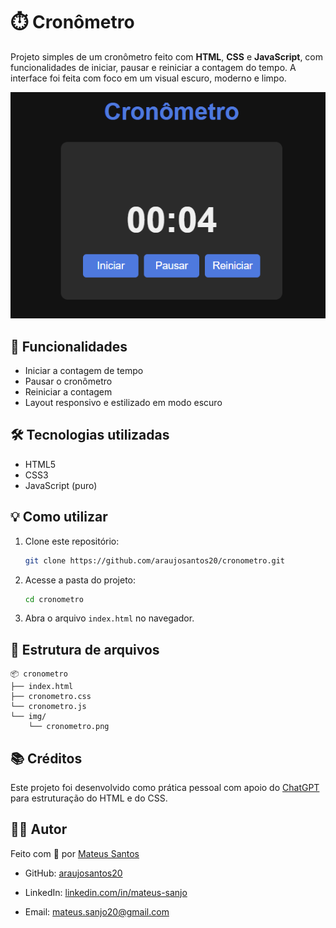 # ⏱️ Cronômetro

Projeto simples de um cronômetro feito com **HTML**, **CSS** e **JavaScript**, com funcionalidades de iniciar, pausar e reiniciar a contagem do tempo. A interface foi feita com foco em um visual escuro, moderno e limpo.

![Demonstração do Cronômetro](img/cronometro.png)

## 🚀 Funcionalidades

- Iniciar a contagem de tempo
- Pausar o cronômetro
- Reiniciar a contagem
- Layout responsivo e estilizado em modo escuro

## 🛠️ Tecnologias utilizadas

- HTML5
- CSS3
- JavaScript (puro)

## 💡 Como utilizar

1. Clone este repositório:
   ```bash
   git clone https://github.com/araujosantos20/cronometro.git
   ```
2. Acesse a pasta do projeto:

   ```bash
   cd cronometro
   ```

3. Abra o arquivo `index.html` no navegador.

## 📁 Estrutura de arquivos

    📦 cronometro
    ├── index.html
    ├── cronometro.css
    └── cronometro.js
    └── img/
        └── cronometro.png

## 📚 Créditos

Este projeto foi desenvolvido como prática pessoal com apoio do [ChatGPT](https://openai.com/chatgpt) para estruturação do HTML e do CSS.

## 👨‍💻 Autor

Feito com 💙 por [Mateus Santos](linkedin.com/in/mateus-sanjo)

- GitHub: [araujosantos20](https://github.com/araujosantos20)

- LinkedIn: [linkedin.com/in/mateus-sanjo](linkedin.com/in/mateus-sanjo)

- Email: [mateus.sanjo20@gmail.com](mailto:mateus.sanjo20@gmail.com?subject=Contato%20via%20Portif%C3%B3lio)
